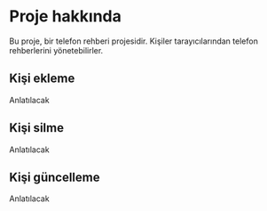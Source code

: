 # Proje hakkında
Bu proje, bir telefon rehberi projesidir.
Kişiler tarayıcılarından telefon rehberlerini yönetebilirler.

## Kişi ekleme
Anlatılacak

## Kişi silme
Anlatılacak

## Kişi güncelleme
Anlatılacak